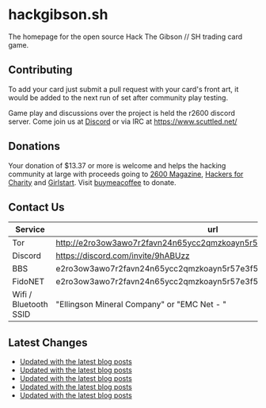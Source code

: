 # hackgibson.sh
The homepage for the open source Hack The Gibson // SH trading card game.


## Contributing

To add your card just submit a pull request with your card's front art, it would be added to the next run of set after community play testing.

Game play and discussions over the project is held the r2600 discord server. Come join us at [Discord](https://discord.com/invite/9hABUzz) or via IRC at https://www.scuttled.net/


## Donations

Your donation of $13.37 or more is welcome and helps the hacking community at large with proceeds going to [2600 Magazine](https://2600.com/), [Hackers for Charity](https://hackersforcharity.org) and [Girlstart](https://girlstart.org).  Visit [buymeacoffee](https://www.buymeacoffee.com/hackgibson.sh) to donate.


## Contact Us

Service | url
-|-
Tor | http://e2ro3ow3awo7r2favn24n65ycc2qmzkoayn5r57e3f56nvjwdcgg32ad.onion
Discord | https://discord.com/invite/9hABUzz
BBS | e2ro3ow3awo7r2favn24n65ycc2qmzkoayn5r57e3f56nvjwdcgg32ad.onion:23
FidoNET | e2ro3ow3awo7r2favn24n65ycc2qmzkoayn5r57e3f56nvjwdcgg32ad.onion:24554
Wifi / Bluetooth SSID | "Ellingson Mineral Company" or "EMC Net - <fidonet address>"

## Latest Changes
<!-- BLOG-POST-LIST:START -->
- [Updated with the latest blog posts](https://github.com/DFW2600/hackgibson.sh/commit/a9781ff4f6249321d4fcd0cb463d59f6c179177f)
- [Updated with the latest blog posts](https://github.com/DFW2600/hackgibson.sh/commit/411e4d1fa8d721b9262cbc093c3d2cb414f2f790)
- [Updated with the latest blog posts](https://github.com/DFW2600/hackgibson.sh/commit/edabbcc11ca50e3c32257eabf2b8fb29f5978315)
- [Updated with the latest blog posts](https://github.com/DFW2600/hackgibson.sh/commit/c95affb7f969ccb82621e5916212505ac3207a62)
- [Updated with the latest blog posts](https://github.com/DFW2600/hackgibson.sh/commit/9a0a548091f50c02741c5a656a32f9c490dc9d9f)
<!-- BLOG-POST-LIST:END -->
